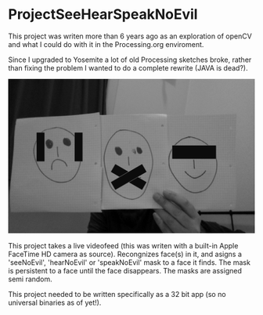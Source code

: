 ProjectSeeHearSpeakNoEvil
=========================

This project was writen more than 6 years ago as an exploration of openCV and what I could do with it in the Processing.org enviroment.

Since I upgraded to Yosemite a lot of old Processing sketches broke, rather than fixing the problem I wanted to do a complete rewrite (JAVA is dead?).

![alt tag](https://github.com/DeRaafMedia/ProjectSeeHearSpeakNoEvil/blob/master/bin/data/SeeHearSpeakNoEvil.png)

This project takes a live videofeed (this was writen with a built-in Apple FaceTime HD camera as source). Recongnizes face(s) in it, and asigns a 'seeNoEvil', 'hearNoEvil' or 'speakNoEvil' mask to a face it finds. The mask is persistent to a face until the face disappears. The masks are assigned semi random.

This project needed to be written specifically as a 32 bit app (so no universal binaries as of yet!).
